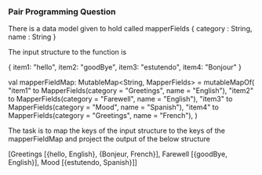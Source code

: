 ### Pair Programming Question

There is a data model given to hold called mapperFields
{
   category : String,
   name : String
}

The input structure to the function is 

{
item1: "hello",
item2: "goodBye",
item3: "estutendo",
item4: "Bonjour"
}

val mapperFieldMap: MutableMap<String, MapperFields> = mutableMapOf(
"item1" to MapperFields(category = "Greetings", name = "English"),
"item2" to MapperFields(category = "Farewell", name = "English"),
"item3" to MapperFields(category = "Mood", name = "Spanish"),
"item4" to MapperFields(category = "Greetings", name = "French"),
)

The task is to map the keys of the input structure to the keys of the mapperFieldMap and project the output of the below structure

[Greetings [{hello, English}, {Bonjeur, French}], Farewell [{goodBye, English}], Mood [{estutendo, Spanish}]]